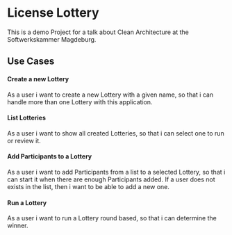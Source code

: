 # License Lottery

This is a demo Project for a talk about Clean Architecture
at the Softwerkskammer Magdeburg.


## Use Cases

#### Create a new Lottery
As a user i want to create a new Lottery with a given name,
so that i can handle more than one Lottery with this application.

#### List Lotteries
As a user i want to show all created Lotteries,
so that i can select one to run or review it.

#### Add Participants to a Lottery
As a user i want to add Participants from a list to a selected Lottery,
so that i can start it when there are enough Participants added.
If a user does not exists in the list, then i want to be able to add a new one.

#### Run a Lottery
As a user i want to run a Lottery round based,
so that i can determine the winner.

